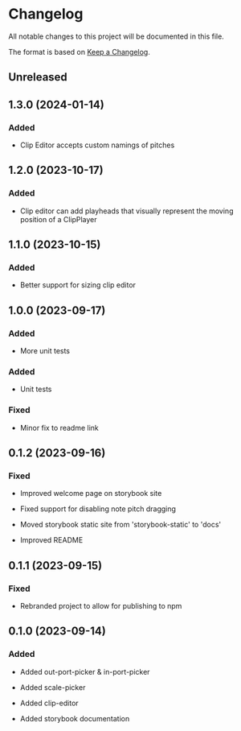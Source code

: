 # Changelog

All notable changes to this project will be documented in this file.

The format is based on [Keep a Changelog](https://keepachangelog.com/en/1.0.0/).


## Unreleased


## 1.3.0 (2024-01-14)

### Added

- Clip Editor accepts custom namings of pitches


## 1.2.0 (2023-10-17)

### Added

- Clip editor can add playheads that visually represent the moving position of a ClipPlayer


## 1.1.0 (2023-10-15)

### Added

- Better support for sizing clip editor


## 1.0.0 (2023-09-17)

### Added

- More unit tests


### Added

- Unit tests

### Fixed

- Minor fix to readme link


## 0.1.2 (2023-09-16)

### Fixed

- Improved welcome page on storybook site

- Fixed support for disabling note pitch dragging

- Moved storybook static site from 'storybook-static' to 'docs'

- Improved README


## 0.1.1 (2023-09-15)

### Fixed

- Rebranded project to allow for publishing to npm


## 0.1.0 (2023-09-14)

### Added

- Added out-port-picker & in-port-picker

- Added scale-picker

- Added clip-editor

- Added storybook documentation